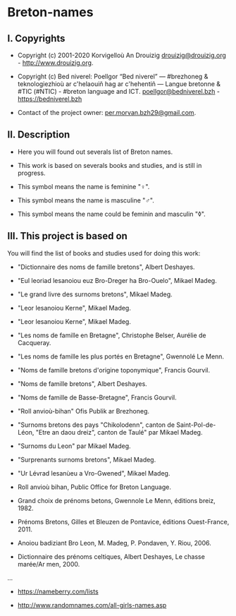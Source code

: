 # Breton-names

## I. Copyrights
- Copyright (c) 2001-2020 Korvigelloù An Drouizig
drouizig@drouizig.org - http://www.drouizig.org.
- Copyright (c) Bed niverel: Poellgor “Bed niverel” — #brezhoneg & teknologiezhioù ar c'helaouiñ hag ar c'hehentiñ — Langue bretonne & #TIC (#NTIC) - #breton language and ICT.
poellgor@bedniverel.bzh - https://bedniverel.bzh

- Contact of the project owner: per.morvan.bzh29@gmail.com.

## II. Description
- Here you will found out severals list of Breton names.

- This work is based on severals books and studies, and is still in progress.

- This symbol means the name is feminine "♀".

- This symbol means the name is masculine "♂".

- This symbol means the name could be feminin and masculin "◊".

## III. This project is based on

You will find the list of books and studies used for doing this work:

- "Dictionnaire des noms de famille bretons", Albert Deshayes.

- "Eul leoriad lesanoiou euz Bro-Dreger ha Bro-Ouelo", Mikael Madeg.

- "Le grand livre des surnoms bretons", Mikael Madeg.

- "Leor lesanoiou Kerne", Mikael Madeg.

- "Leor lesanoiou Kerne", Mikael Madeg.

- "Les noms de famille en Bretagne", Christophe Belser, Aurélie de Cacqueray.

- "Les noms de famille les plus portés en Bretagne", Gwennolé Le Menn.

- "Noms de famille bretons d'origine toponymique", Francis Gourvil.

- "Noms de famille bretons", Albert Deshayes.

- "Noms de famille de Basse-Bretagne", Francis Gourvil.

- "Roll anvioù-bihan" Ofis Publik ar Brezhoneg.

- "Surnoms bretons des pays "Chikolodenn", canton de Saint-Pol-de-Léon, "Etre an daou dreiz", canton de Taulé" par Mikael Madeg.

- "Surnoms du Leon" par Mikael Madeg.

- "Surprenants surnoms bretons", Mikael Madeg.

- "Ur Lévrad lesanùeu a Vro-Gwened", Mikael Madeg.

- Roll anvioù bihan, Public Office for Breton Language.

- Grand choix de prénoms betons, Gwennole Le Menn, éditions breiz, 1982.

- Prénoms Bretons, Gilles et Bleuzen de Pontavice, éditions Ouest-France, 2011.

- Anoiou badiziant Bro Leon, M. Madeg, P. Pondaven, Y. Riou, 2006.

- Dictionnaire des prénoms celtiques, Albert Deshayes, Le chasse marée/Ar men, 2000.

...

- https://nameberry.com/lists

- http://www.randomnames.com/all-girls-names.asp
